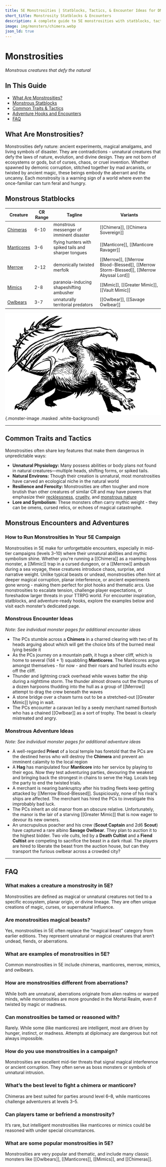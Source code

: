 ```yaml
---
title: 5E Monstrosities | Statblocks, Tactics, & Encounter Ideas for DMs
short_title: Monstrosity Statblocks & Encounters
description: A complete guide to 5E monstrosities with statblocks, tactics, and encounter hooks. Run better monster encounters with chimeras, mimics, manticores, and more.
image: img/monsters/chimera.webp
json_ld: true
---
```


# Monstrosities

*Monstrous creatures that defy the natural*

## In This Guide

- [What Are Monstrosities?](#what-are-monstrosities)
- [Monstrous Statblocks](#monstrous-statblocks)
- [Common Traits & Tactics](#common-traits-and-tactics)
- [Adventure Hooks and Encounters](#monstrous-encounters-and-adventures)
- [FAQ](#faq)

## What Are Monstrosities?

Monstrosities defy nature: ancient experiments, magical amalgams, and living symbols of disaster. They are contradictions - unnatural creatures that defy the laws of nature, evolution, and divine design. They are not born of ecosystems or gods, but of curses, chaos, or cruel invention. Whether spawned by demonic corruption, stitched together by mad arcanists, or twisted by ancient magic, these beings embody the aberrant and the uncanny. Each monstrosity is a warning sign of a world where even the once-familiar can turn feral and hungry.

## Monstrous Statblocks

| Creature | CR Range | Tagline                                    | Variants |
|----------|----|--------------------------------------------------|----------|
| [Chimeras](../monsters/chimera.md)     | 6-10 | monstrous messenger of imminent disaster         | [[Chimera]], [[Chimera Sovereign]]  |
| [Manticores](../monsters/manticore.md) | 3-6 | flying hunters with spiked tails and sharper tongues| [[Manticore]], [[Manticore Ravager]]      |
| [Merrow](../monsters/merrow.md)        | 2-12 | demonically twisted merfolk                      | [[Merrow]], [[Merrow Blood-Blessed]], [[Merrow Storm-Blessed]], [[Merrow Abyssal Lord]]      |
| [Mimics](../monsters/mimic.md)         | 2-8 | paranoia-inducing shapeshifting ambusher         | [[Mimic]], [[Greater Mimic]], [[Vault Mimic]]      |
| [Owlbears](../monsters/owlbear.md)     | 3-7 | unnaturally territorial predators                | [[Owlbear]], [[Savage Owlbear]]      |

![A cantankerous Manticore prepares to strike](../img/monsters/manticore.webp){.monster-image .masked .white-background}

---

## Common Traits and Tactics

Monstrosities often share key features that make them dangerous in unpredictable ways:

- **Unnatural Physiology:** Many possess abilities or body plans not found in natural creatures—multiple heads, shifting forms, or spiked tails.
- **Natural Environs:** Though their creation is unnatural, most monstrosities have carved an ecological niche in the natural world
- **Resilience and Ferocity:** Monstrosities are often tougher and more brutish than other creatures of similar CR and may have powers that emphasize their [recklessness](../powers/reckless.md), [cruelty](../powers/cruel.md), and [monstrous nature](../powers/monstrous.md)
- **Lore and Symbolism:** These monsters often carry mythic weight - they can be omens, cursed relics, or echoes of magical catastrophe.

## Monstrous Encounters and Adventures

### How to Run Monstrosities In Your 5E Campaign

Monstrosities in 5E make for unforgettable encounters, especially in mid-tier campaigns (levels 3–10) where their unnatural abilities and mythic symbolism shine. Whether you’re running a [[Chimera]] as a roaming boss monster, a [[Mimic]] trap in a cursed dungeon, or a [[Merrow]] ambush during a sea voyage, these creatures introduce chaos, surprise, and narrative weight. Unlike typical beasts or undead, monstrosities often hint at deeper magical corruption, planar interference, or ancient experiments gone wrong - making them perfect for plot hooks and thematic arcs. Use monstrosities to escalate tension, challenge player expectations, or foreshadow larger threats in your TTRPG world. For encounter inspiration, statblocks, and adventure-ready hooks, explore the examples below and visit each monster’s dedicated page.

### Monstrous Encounter Ideas

*Note: See individual monster pages for additional encounter ideas*

- The PCs stumble across a **Chimera** in a charred clearing with two of its heads arguing about which will get the choice bits of the burned meal lying beside it
- As the PCs journey on a mountain path, it hugs a sheer cliff, which is home to several (1d4 + 1) squabbling **Manticores**. The Manticores argue amongst themselves - for now - and their roars and hurled insults echo off the cliff.
- Thunder and lightning crack overhead while waves batter the ship during a nighttime storm. The thunder almost drowns out the thumps of a dozen harpoons thudding into the hull as a group of [[Merrow]] attempt to drag the crew beneath the waves
- A stone bridge over a chasm turns out to be a stretched-out [[Greater Mimic]] lying in wait.
- The PCs encounter a caravan led by a seedy merchant named Bortosh who has a chained [[Owlbear]] as a sort of trophy. The beast is clearly mistreated and angry.

### Monstrous Adventure Ideas

*Note: See individual monster pages for additional adventure ideas*

- A well-regarded **Priest** of a local temple has foretold that the PCs are the destined heros who will destroy the **Chimera** and prevent an imminent calamity to the local region
- A **Hag** has manipulated four **Manticore** into her service by playing to their egos. Now they test adventuring parties, devouring the weakest and bringing back the strongest in chains to serve the Hag. Locals beg the party to end the twisted trials.
- A merchant is nearing bankruptcy after his trading fleets keep getting attacked by [[Merrow Blood-Blessed]]. Suspiciously, none of his rival's ships are affected. The merchant has hired the PCs to investigate this improbably bad luck.
- The PCs inherit an old manor from an obscure relative. Unfortunately, the manor is the lair of a starving [[Greater Mimic]] that is now eager to devour its new owners.
- An unscrupulous poacher and his crew (**Scout Captain** and 2d6 **Scout**) have captured a rare albino **Savage Owlbear**. They plan to auction it to the highest bidder. Two vile cults, led by a **Death Cultist** and a **Fiend Cultist** are competing to sacrifice the beast in a dark ritual. The players are hired to liberate the beast from the auction house, but can they transport the furious owlbear across a crowded city?

---

## FAQ

### What makes a creature a monstrosity in 5E?

Monstrosities are defined as magical or unnatural creatures not tied to a specific ecosystem, planar origin, or divine lineage. They are often unique creations of magic, curses, or supernatural influence.

### Are monstrosities magical beasts?

Yes, monstrosities in 5E often replace the “magical beast” category from earlier editions. They represent unnatural or magical creatures that aren’t undead, fiends, or aberrations.

### What are examples of monstrosities in 5E?

Common monstrosities in 5E include chimeras, manticores, merrow, mimics, and owlbears.

### How are monstrosities different from aberrations?

While both are unnatural, aberrations originate from alien realms or warped minds, while monstrosities are more grounded in the Mortal Realm, even if twisted by magic or madness.

### Can monstrosities be tamed or reasoned with? 

Rarely. While some (like manticores) are intelligent, most are driven by hunger, instinct, or madness. Attempts at diplomacy are dangerous but not always impossible.

### How do you use monstrosities in a campaign?

Monstrosities are excellent mid-tier threats that signal magical interference or ancient corruption. They often serve as boss monsters or symbols of unnatural intrusion.

### What’s the best level to fight a chimera or manticore?

Chimeras are best suited for parties around level 6–8, while manticores challenge adventurers at levels 3–5.

### Can players tame or befriend a monstrosity?

It’s rare, but intelligent monstrosities like manticores or mimics could be reasoned with under special circumstances.

### What are some popular monstrosities in 5E?

Monstrosities are very popular and thematic, and include many classic monsters like [[Owlbears]], [[Manticores]], [[Mimics]], and [[Chimeras]].
